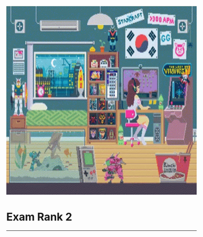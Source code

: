 <img src="../../Wallpaper/late-night-girl.gif" alt="late-night-girl" width="1000" height="500">



# Exam Rank 2





---

